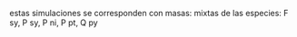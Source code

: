estas simulaciones se corresponden con 
masas: mixtas
de las especies: F sy, P sy, P ni, P pt, Q py
